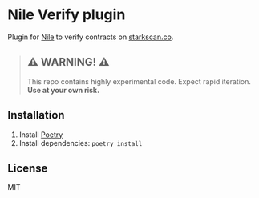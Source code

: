 # Nile Verify plugin

Plugin for [Nile](https://github.com/OpenZeppelin/nile) to verify contracts on [starkscan.co](https://starkscan.con).

> ## ⚠️ WARNING! ⚠️
>
> This repo contains highly experimental code.
> Expect rapid iteration.
> **Use at your own risk.**

## Installation

1. Install [Poetry](https://python-poetry.org/docs/#installation)
2. Install dependencies: `poetry install`

## License

MIT
